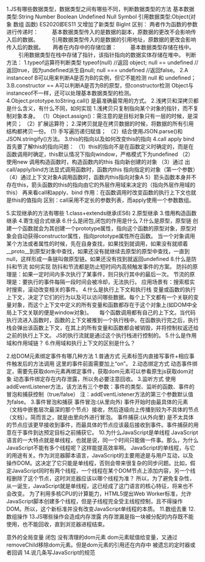 1.JS有哪些数据类型，数据类型之间有哪些不同，判断数据类型的方法
    基本数据类型:String Number Boolean Undefined Null Symbol
    引用数据类型:Object(对象 数组 函数) 
    ES2020即ES11 又增加了新类型 BigInt
    区别：
        两者作为函数的参数进行传递时：
            基本数据类型传入的是数据的副本，原数据的更改不会影响传入后的数据。
            引用数据类型传入的是数据的引用地址，原数据的更改会影响传入后的数据。
        两者在内存中的存储位置：
            基本数据类型存储在栈中。
            引用数据类型在栈中存储了指针，该指针指向的数据实体存储在堆中。
    判断方法：
        1.typeof运算符判断类型
        typeof(null) //返回 object;
        null == undefined //返回true，因为undefined派生自null;
        null === undefined //返回false。
        2.A instanceof B可以用来判断A是否为B的实例，但它不能检测 null 和 undefined；
        3.B.constructor == A可以判断A是否为B的原型，但constructor检测 Object与instanceof不一样，还可以处理基本数据类型的检测。
        4.Object.prototype.toString.call() 是最准确最常用的方式。
2.浅拷贝和深拷贝都是什么含义，有什么不同，如何实现
    1.浅拷贝只复制指向某个对象的指针，而不复制对象本身。
        （1）Object.assign()：需注意的是目标对象只有一层的时候，是深拷贝；
        （2）扩展运算符；
    2.深拷贝就是在拷贝数据的时候，将数据的所有引用结构都拷贝一份。
         (1) 手写遍历递归赋值；
        （2）结合使用JSON.parse()和JSON.stringify()方法。
3.this的指向以及如何改变this的指向
4.call apply bind
首先要了解this的指向问题：
（1）this的指向不是在函数定义时确定的，而是在函数调用时确定，this默认情况下指向window，严格模式下为undefined
（2）使用new 调用构造函数时，构造函数内的this 指向新创建的对象
（3）通过 出call/apply/bind方法显式调用函数时，函数内this 指向指定的对象（第一个参数）
（4）通过上下文对象A调用函数时，函数内this指向对象A
5）箭头函数本身并不存在this，箭头函数的this的指向由它的外层作用域来决定的（指向外层作用域的this）
再来看call和apply、bind
作用：在函数调用时改变函数的执行上下文也就是this的值指向
区别：call采用不定长的参数列表，而apply使用一个参数数组。

5.实现继承的方法有哪些
    1.class+extends继承(ES6)
    2.原型继承
    3.借用构造函数继承
    4.寄生组合式继承
6.什么是闭包,闭包的作用是什么
7.什么是原型，原型链
    创建一个函数就会为其创建一个prototype属性，指向这个函数的原型对象，原型对象会自动获得constructor属性，指向prototype属性所在函数。
    当一个对象调用某个方法或者属性的时候，先在自身查找，如果找到就调用，如果没有就顺着__proto__到原型对象中查找，如果还没有就继续去原型的原型中查找，一直到null，这样形成一条链叫做原型链。如果还没有找到就返回undefined
8.什么是防抖和节流 如何实现
    防抖和节流都是防止短时间内高频触发事件的方案。
    防抖的原理是：如果一定时间内多次执行了某事件，则只执行其中的最后一次。
    节流的原理是：要执行的事件每隔一段时间会被冷却，无法执行。
    应用场景有：搜索框实时搜索，滚动改变相关的事件。
4.什么是执行上下文和执行栈
    变量或函数的执行上下文，决定了它们的行为以及可以访问哪些数据。每个上下文都有一个关联的变量对象，而这个上下文中定义的所有变量和函数都存在于这个对象上(如DOM中全局上下文关联的便是window对象)。
    每个函数调用都有自己的上下文。当代码执行流进入函数时，函数的上下文被推到一个执行栈中。在函数执行完之后，执行栈会弹出该函数上下文，在其上的所有变量和函数都会被销毁，并将控制权返还给之前的执行上下文。 JS的执行流就是通过这个执行栈进行控制的。
5.什么是作用域和作用域链？
6.作用域和执行上下文的区别是什么？

2.给DOM元素绑定事件有哪几种方法
    1.普通方式
        元素标签内直接写事件+相应事件触发后的方法调用 这里的事件前面需要加上“on”。
    2.动态绑定方式
        动态事件绑定，需要先获取dom元素再绑定事件，获取dom元素可以参看原生js获取dom对象
        动态事件绑定存在内存泄露，所以务必要注意回收。
    3.监听方式
        使用addEventListener方法，该方法有三个参数：事件的类型、监听的函数、事件的冒泡和捕获控制（true/false）
        注：addEventListener方法的第三个参数默认值为false。
3.事件冒泡和捕获
    事件冒泡:(从里向外)
        事件开始时由最具体的元素（文档中嵌套层次最深的那个节点）接收，然后逐级向上传播到较为不具体的节点（文档）。简而言之，就是由里向外进行冒泡。
    事件捕获:(从外向里)
        是不太具体的节点应该更早接收到事件，而最具体的节点应该最后接收到事件。事件捕获的用意在于事件到达预定目标之前捕获它。
10.为什么JavaScript是单线程
JavaScript语言的一大特点就是单线程，也就是说，同一个时间只能做一件事。那么，为什么JavaScript不能有多个线程呢？这样能提高效率啊。
JavaScript的单线程，与它的用途有关。作为浏览器脚本语言，JavaScript的主要用途是与用户互动，以及操作DOM。这决定了它只能是单线程，否则会带来很复杂的同步问题。比如，假定JavaScript同时有两个线程，一个线程在某个DOM节点上添加内容，另一个线程删除了这个节点，这时浏览器应该以哪个线程为准？
所以，为了避免复杂性，从一诞生，JavaScript就是单线程，这已经成了这门语言的核心特征，将来也不会改变。
为了利用多核CPU的计算能力，HTML5提出Web Worker标准，允许JavaScript脚本创建多个线程，但是子线程完全受主线程控制，且不得操作DOM。所以，这个新标准并没有改变JavaScript单线程的本质。
11.数组去重
12.数组操作
13.JS哪些操作会造成内存泄露
内存泄漏是指一块被分配的内存既不能使用，也不能回收，直到浏览器进程结束。 

意外的全局变量 
闭包 
没有清理的dom元素 dom元素赋值给变量，又通过removeChild移除dom元素。但是dom元素的引用还在内存中 
被遗忘的定时器或者回调
14.说几条写JavaScript的规范